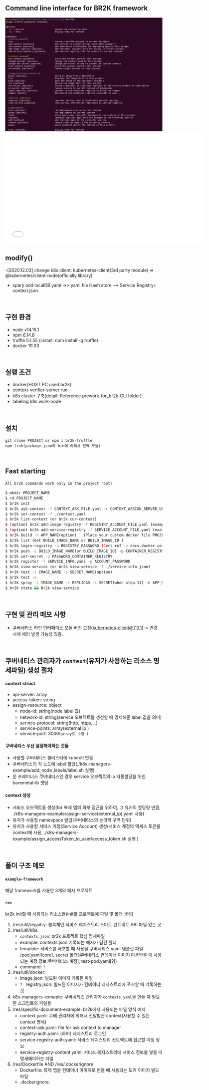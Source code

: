 ## Command line interface for BR2K framework

<img alt="br2k-app with br2k" src="./assets/main.png"  align="center"/>

<iframe width="640" height="360" src="./assets/cause.wmv"  
 frameborder="0" allow="autoplay;" allowfullscreen></iframe>  


## modify()
-[2020.12.03] change k8s client: kubernetes-client(3rd party module) => @kubernetes/client-node(officially library)
- spary add localDB yaml ->> yaml file Hash store --> Service Registry+ context.json

<br/>

## 구현 환경
- node v14.15.1
- npm 6.14.8
- truffle 5.1.55 (install: npm install -g truffle)
- docker 19.03

<br/>

## 실행 조건
- docker(HOST PC used br2k)
- context-verifier-server run
- k8s cluster 구축(detail: Reference prework-for_br2k-CLI folder)
- labeling k8s work-node

<br/>

## 설치
```
git clone PROJECT or npm i br2k-truffle
npm link(package.json의 bin에 의해서 전역 모듈)
```

<br/>

## Fast starting


`All br2k commands work only in the project root!`

```bash
$ mkdir PROJECT_NAME
$ cd PROJECT_NAME
$ br2k init
$ br2k ask-context -f CONTEXT_ASK_FILE.yaml -r CONTEXT_ASSIGN_SERVER_URL
$ br2k set-context -f ./context.yaml
$ br2k list-context (or br2k cur-context)
$ (option) br2k add-image-registry -f REGISTRY_ACCOUNT_FILE.yaml (example ->DIR: specific-document-example)
$ (option) br2k add-service-registry -f SERVICE_ACCOUNT_FILE.yaml (example ->DIR: specific-document-example)
$ br2k build -n APP_NAME(option)   (Place your custom docker file PROJECT_ROOT/util/docker/ )
$ br2k list (Get BUILD_IMAGE_NAME or BUILD_IMAGE_ID )
$ br2k login-registry -p REGISTRY_PASSWORD (Cert ref -> docs.docker.com/engine.security/certificates/)
$ br2k push -i BUILD_IMAGE_NAME(or BUILD_IMAGE_ID) -p CONTAINER_REGISTRY_PROJECT
$ br2k set-secret -p PASSWORD_CONTAINER_REGISTRY
$ br2k register -f SERVICE_INFO.yaml -p ACCOUNT_PASSWORD
$ br2k view-service (or br2k view-service -f ./service-info.json)
$ br2k test -i IMAGE_NAME -s SECRET_NAME(option)
$ br2k test -e
$ br2k spray -i IMAGE_NAME -r REPLICAS -s SECRET(when step.13) -n APP_NAME
$ br2k state && br2k view-service
```

<br/>

## 구현 및 관리 메모 사항
- 쿠버네티스 라인 인터페이스 모듈 버전 고정(kubernetes-client@7.0.1)-> 변경 시에 에러 발생 가능성 있음.

<br/>

## 쿠버네티스 관리자가 `context`(유저가 사용하는 리소스 명세파일) 생성 절차


#### context struct
- api-server: array
- access-token: string
- assign-resource: object
   - node-id: string(node label 값)
   - network-id: string(service 오브젝트를 생성할 때 명세해준 label 값을 의미)
   - service-protocol: string(http, https,...)
   - service-points: array(external ip )
   - service-port: 3000(`array로 수정 `)


#### 쿠버네티스 우선 설정해야하는 것들
- 사용할 쿠버네티스 클러스터에 kubectl 연결
- 쿠버네티스의 각 노드에 label 할당(./k8s-managers-example/add_node_labels/label.sh 실행)
- 온 프레미너스 쿠버네티스인 경우 service 오브젝트의 ip 자동할당을 위한 baremetal-lb 셋팅

#### context 생성
- 서비스 오브젝트들 생성(for 복제 앱의 외부 접근을 위하여, 그 유저의 할당량 만큼, ./k8s-managers-example/assign-service(external_ip).yaml 사용)
- 유저가 사용할 namespace 발급(쿠버네티스의 논리적 구역 단위)
- 유저가 사용할 서비스 계정(Service Account) 생성(서비스 계정의 액세스 토큰를 context에 사용, ./k8s-managers-example/assign_accessToken_to_user/access_token.sh 실행 ) 


<br/>

## 폴더 구조 메모


#### ``example-framework``

해당 framework를 사용한 3개의 예시 프로젝트


#### ``res``

br2k init할 때 사용되는 리소스들(init할 프로젝트에 파일 및 폴더 생성)

1. /res/util/regsitry: 블록체인 서비스 레지스트리 스마트 컨트랙트 ABI 파일 있는 곳
2. /res/util/k8s:
    - ``contexts.json``: br2k 프로젝트 핵심 명세파일
    - example: contexts.json 기록되는 예시가 담긴 폴더 
    - template: 서비스를 배포할 때 사용될 쿠버네티스 yaml 템플릿 파일(pod.yaml[core], secret 폴더[쿠버네티스 컨테이너 이미지 다운받을 때 사용되는 계정 정보:쿠버네티스 계정], test-pod.yaml[?])
    - command: ``?``
3. /res/util/docker:
    - image.json: 빌드된 이미지 기록된 파일
    - ``? `` registry.json: 빌드된 이미지가 컨테이너 레지스트리에 푸시할 때 기록하는 것
4. k8s-managers-exmaple: 쿠버네티스 관리자가 ``contexts.yaml``을 만들 때 필요한 스크립트와 파일들
5. /res/specific-document-example: br2k에서 사용되는 파일 양식 예제
    - context.yaml: 쿠베 관리자에 의해서 전달받은 context(사용할 수 있는 context 명세) 
    - context-ask.yaml: file for ask context to manager
    - registry-auth.yaml: (하버) 레지스트리 로그인 
    - service-registry-auth.yaml: 서비스 레지스트리 컨트랙트에 접근할 계정 정보
    - service-registry-content.yaml: 서비스 레지스트리에 서비스 정보를 넣을 때 명세해야하는 파일
6. /res/Dockerfile AND /res/.dockerignore
    - Dockerfile: 복제 앱을 컨테이너 이미지로 만들 때 사용되는 도커 이미지 빌드 파일
    - .dockerignore: 


<br/>





